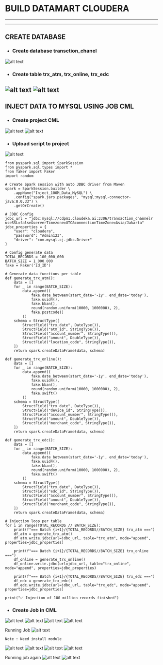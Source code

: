 # BUILD DATAMART CLOUDERA #
---
---

## CREATE DATABASE
- ### Create database transction_chanel
![alt text](image-39.png)

- ### Create table trx_atm, trx_online, trx_edc
![alt text](image-40.png)
![alt text](image-41.png)
--- 
## INJECT DATA TO MYSQL USING JOB CML
- ### Create project CML
![alt text](image-19.png)
![alt text](image-20.png)
- ### Upload script to project
![alt text](image-21.png)

```
from pyspark.sql import SparkSession
from pyspark.sql.types import *
from faker import Faker
import random

# Create Spark session with auto JDBC driver from Maven
spark = SparkSession.builder \
    .appName("Inject_100M_Data_MySQL") \
    .config("spark.jars.packages", "mysql:mysql-connector-java:8.0.33") \
    .getOrCreate()

# JDBC Config
jdbc_url = "jdbc:mysql://cdpm1.cloudeka.ai:3306/transaction_channel?useSSL=false&serverTimezone=UTC&connectionTimeZone=Asia/Jakarta"
jdbc_properties = {
    "user": "cloudera",
    "password": "Admin123",
    "driver": "com.mysql.cj.jdbc.Driver"
}

# Config generate data
TOTAL_RECORDS = 100_000_000
BATCH_SIZE = 1_000_000  
fake = Faker('id_ID')

# Generate data functions per table
def generate_trx_atm():
    data = []
    for _ in range(BATCH_SIZE):
        data.append((
            fake.date_between(start_date='-1y', end_date='today'),
            fake.uuid4(),
            fake.bban(),
            round(random.uniform(10000, 1000000), 2),
            fake.postcode()
        ))
    schema = StructType([
        StructField("trx_date", DateType()),
        StructField("atm_id", StringType()),
        StructField("account_number", StringType()),
        StructField("amount", DoubleType()),
        StructField("location_code", StringType()),
    ])
    return spark.createDataFrame(data, schema)

def generate_trx_online():
    data = []
    for _ in range(BATCH_SIZE):
        data.append((
            fake.date_between(start_date='-1y', end_date='today'),
            fake.uuid4(),
            fake.bban(),
            round(random.uniform(10000, 1000000), 2),
            fake.swift()
        ))
    schema = StructType([
        StructField("trx_date", DateType()),
        StructField("device_id", StringType()),
        StructField("account_number", StringType()),
        StructField("amount", DoubleType()),
        StructField("merchant_code", StringType()),
    ])
    return spark.createDataFrame(data, schema)

def generate_trx_edc():
    data = []
    for _ in range(BATCH_SIZE):
        data.append((
            fake.date_between(start_date='-1y', end_date='today'),
            fake.uuid4(),
            fake.bban(),
            round(random.uniform(10000, 1000000), 2),
            fake.swift()
        ))
    schema = StructType([
        StructField("trx_date", DateType()),
        StructField("edc_id", StringType()),
        StructField("account_number", StringType()),
        StructField("amount", DoubleType()),
        StructField("merchant_code", StringType()),
    ])
    return spark.createDataFrame(data, schema)

# Injection loop per table
for i in range(TOTAL_RECORDS // BATCH_SIZE):
    print(f"=== Batch {i+1}/{TOTAL_RECORDS//BATCH_SIZE} trx_atm ===")
    df_atm = generate_trx_atm()
    df_atm.write.jdbc(url=jdbc_url, table="trx_atm", mode="append", properties=jdbc_properties)

    print(f"=== Batch {i+1}/{TOTAL_RECORDS//BATCH_SIZE} trx_online ===")
    df_online = generate_trx_online()
    df_online.write.jdbc(url=jdbc_url, table="trx_online", mode="append", properties=jdbc_properties)

    print(f"=== Batch {i+1}/{TOTAL_RECORDS//BATCH_SIZE} trx_edc ===")
    df_edc = generate_trx_edc()
    df_edc.write.jdbc(url=jdbc_url, table="trx_edc", mode="append", properties=jdbc_properties)

print("✅ Injection of 100 million records finished")

```

- ### Create Job in CML
![alt text](image-22.png)
![alt text](image-26.png)
![alt text](image-27.png)
![alt text](image-28.png)

Running Job
![alt text](image-29.png)
```
Note : Need install module
```
![alt text](image-31.png)
![alt text](image-32.png)
![alt text](image-33.png)
![alt text](image-34.png)

Running job again
![alt text](image-43.png)
![alt text](image-44.png)